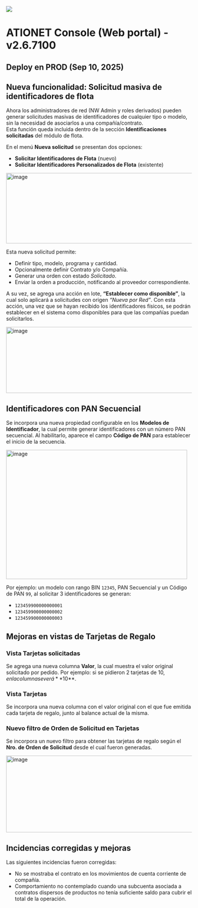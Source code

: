 <img src="https://github.com/Ationet/ationetdocs/raw/master/Content/Images/ATIOnetLogo_250x70.png" />
</p>

# ATIONET Console (Web portal) - v2.6.7100

## Deploy en PROD (Sep 10, 2025)

## Nueva funcionalidad: Solicitud masiva de identificadores de flota  

Ahora los administradores de red (NW Admin y roles derivados) pueden generar solicitudes masivas de identificadores de cualquier tipo o modelo, sin la necesidad de asociarlos a una compañía/contrato.  
Esta función queda incluida dentro de la sección **Identificaciones solicitadas** del módulo de flota.

En el menú **Nueva solicitud** se presentan dos opciones:  
- **Solicitar Identificadores de Flota** (nuevo)  
- **Solicitar Identificadores Personalizados de Flota** (existente)

<img width="776" height="191" alt="image" src="https://github.com/user-attachments/assets/2209a0f8-d4d7-4f72-ac4f-22152673e1da" />

Esta nueva solicitud permite:  
- Definir tipo, modelo, programa y cantidad.  
- Opcionalmente definir Contrato y/o Compañía.  
- Generar una orden con estado *Solicitado*.  
- Enviar la orden a producción, notificando al proveedor correspondiente.  

A su vez, se agrega una acción en lote, **“Establecer como disponible”**, la cual solo aplicará a solicitudes con origen *“Nueva por Red”*. Con esta acción, una vez que se hayan recibido los identificadores físicos, se podrán establecer en el sistema como disponibles para que las compañías puedan solicitarlos.  

<img width="761" height="179" alt="image" src="https://github.com/user-attachments/assets/a2596c7e-5d4c-4de1-9c55-3b118dd33023" />

## Identificadores con PAN Secuencial  

Se incorpora una nueva propiedad configurable en los **Modelos de Identificador**, la cual permite generar identificadores con un número PAN secuencial. Al habilitarlo, aparece el campo **Código de PAN** para establecer el inicio de la secuencia.  

<img width="491" height="350" alt="image" src="https://github.com/user-attachments/assets/fd10bd01-69e7-4910-8696-5139ec9f297f" />

Por ejemplo: un modelo con rango BIN `12345`, PAN Secuencial y un Código de PAN `99`, al solicitar 3 identificadores se generan:  
- `123459900000000001`  
- `123459900000000002`  
- `123459900000000003`  

## Mejoras en vistas de Tarjetas de Regalo  

### Vista **Tarjetas solicitadas**  
Se agrega una nueva columna **Valor**, la cual muestra el valor original solicitado por pedido. Por ejemplo: si se pidieron 2 tarjetas de $10, en la columna se verá **$10**.  

### Vista **Tarjetas**  
Se incorpora una nueva columna con el valor original con el que fue emitida cada tarjeta de regalo, junto al balance actual de la misma.  

### Nuevo filtro de Orden de Solicitud en **Tarjetas**  
Se incorpora un nuevo filtro para obtener las tarjetas de regalo según el **Nro. de Orden de Solicitud** desde el cual fueron generadas.  

<img width="728" height="208" alt="image" src="https://github.com/user-attachments/assets/6c737bc8-604b-4099-b487-2a62f6373d53" />

## Incidencias corregidas y mejoras  

Las siguientes incidencias fueron corregidas:  
- No se mostraba el contrato en los movimientos de cuenta corriente de compañía.  
- Comportamiento no contemplado cuando una subcuenta asociada a contratos dispersos de productos no tenía suficiente saldo para cubrir el total de la operación.  
